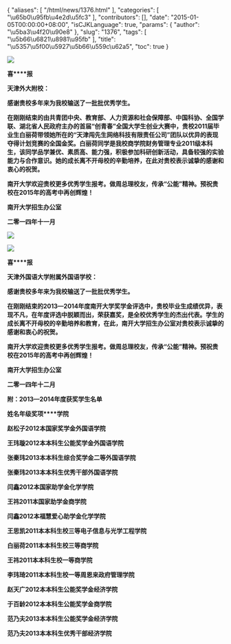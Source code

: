 {
    "aliases": [
        "/html/news/1376.html"
    ],
    "categories": [
        "\u65b0\u95fb\u4e2d\u5fc3"
    ],
    "contributors": [],
    "date": "2015-01-05T00:00:00+08:00",
    "isCJKLanguage": true,
    "params": {
        "author": "\u5ba3\u4f20\u90e8"
    },
    "slug": "1376",
    "tags": [
        "\u5b66\u6821\u8981\u95fb"
    ],
    "title": "\u5357\u5f00\u5927\u5b66\u559c\u62a5",
    "toc": true
}
 






**![](https://cdn.tfls.online/mirror/full/7a5a5d5e2d8764605b99f9797604faece811a266.jpg)**



 

**喜****报**



 

**天津外大附校：**



 

**感谢贵校多年来为我校输送了一批批优秀学生。**



 

**在刚刚结束的由共青团中央、教育部、人力资源和社会保障部、中国科协、全国学联、湖北省人民政府主办的首届“创青春”全国大学生创业大赛中，贵校****2011****届毕业生白丽荷带领她所在的“天津闯先生网络科技有限责任公司”团队以优异的表现夺得计划竞赛的全国金奖。白丽荷同学是我校商学院财务管理专业****2011****级本科生，该同学品学兼优、素质高、能力强，积极参加科研创新活动，具备较强的实验能力与合作意识。她的成长离不开母校的辛勤培养，在此对贵校表示诚挚的感谢和衷心的祝贺。**



 

**南开大学欢迎贵校更多优秀学生报考。做周总理校友，传承“公能”精神。预祝贵校在****2015****年的高考中再创辉煌！**



 





 

**南开大学招生办公室**



 

**二零一四年十一月**



 





 

**![](https://cdn.tfls.online/mirror/full/07937c0cbd85c6392d08109e54c0ec23a284eed9.jpg)**









**![](https://cdn.tfls.online/mirror/full/c04945a09f9af9f2d5ace0a41ab71dc42dba8c00.jpg)**



 

**喜****报**



 

**天津外国语大学附属外国语学校：**



 

**感谢贵校多年来为我校输送了一批批优秀学生。**



 

**在刚刚结束的****2013—2014****年度南开大学奖学金评选中，贵校毕业生成绩优异，表现不凡，在年度评选中脱颖而出，荣获嘉奖，是全校优秀学生的杰出代表。学生的成长离不开母校的辛勤培养和教育，在此，南开大学招生办公室对贵校表示诚挚的感谢和衷心的祝贺。**



 

**南开大学欢迎贵校更多优秀学生报考。做周总理校友，传承“公能”精神。预祝贵校在****2015****年的高考中再创辉煌！**



 





 

**南开大学招生办公室**



 

**二零一四年十二月**



 

**附：****2013—2014****年度获奖学生名单**



 

**姓名****年级****奖项****学院**



 

**赵松子****2012****本****国家奖学金****外国语学院**



 

**王玮璇****2012****本****本科生公能奖学金****外国语学院**



 

**张秦玮****2013****本****本科生综合奖学金二等****外国语学院**



 

**张秦玮****2013****本****本科生优秀干部****外国语学院**



 

**闫鑫****2012****本****国家助学金****化学学院**



 

**王祎****2011****本****国家助学金****商学院**



 

**闫鑫****2012****本****福慧爱心助学金****化学学院**



 

**王思凯****2011****本****本科生校三等****电子信息与光学工程学院**



 

**白丽荷****2011****本****本科生校三等****商学院**



 

**王祎****2011****本****本科生校一等****商学院**



 

**李玮琦****2011****本****本科生校一等****周恩来政府管理学院**



 

**赵天广****2012****本****本科生公能奖学金****经济学院**



 

**于百龄****2012****本****本科生公能奖学金****商学院**



 

**范乃夫****2013****本****本科生公能奖学金****经济学院**



 

**范乃夫****2013****本****本科生优秀干部****经济学院**



 





 





 





 

 



   
